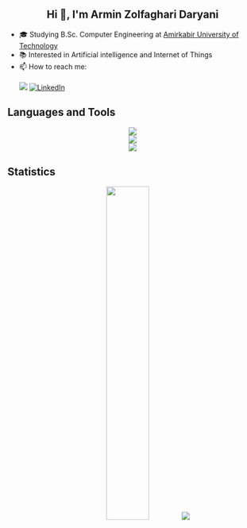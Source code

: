 
<h2 align="center">Hi 👋, I'm Armin Zolfaghari Daryani</h2>
<!-- <h3 align="center">A backend developer</h3> -->

<!-- #### Hi 👋, I'm Armin Zolfaghari Daryani -->
- 🎓 Studying B.Sc. Computer Engineering at [Amirkabir University of Technology](https://aut.ac.ir)
- 📚 Interested in Artificial intelligence and Internet of Things
- 📫 How to reach me: <br> <br>
[![](https://img.shields.io/badge/-arminzolfagharid@gmail.com-black?style=flat-circle&logo=gmail)](mailto:arminzolfagharid@gmail.com)
<a href="https://www.linkedin.com/in/armin-zolfaghari-daryani/" target="_blank"><img alt="LinkedIn" src="https://img.shields.io/badge/-LinkedIn-0077B5?style=flat-square&logo=Linkedin&logoColor=white"></a>
<!-- <a href="https://www.linkedin.com/in/armin-zolfaghari-daryani/"><img src="https://img.shields.io/badge/-Linkedin-blue?style=for-the-badge&logo=linkedin" alt="Linkedin" /></a> -->


## Languages and Tools

<p align="center">
  <a href="https://skillicons.dev">
    <img src="https://skillicons.dev/icons?i=c,java,python,js,ts,react,nodejs,django,html,css" /><br>
    <img src="https://skillicons.dev/icons?i=postgres,mysql,mongodb,sqlite,docker,kubernetes,linux" /><br>
    <img src="https://skillicons.dev/icons?i=tensorflow,pytorch,arduino,git,latex" />
  </a>
</p>

<!-- ![Python](https://img.shields.io/badge/python-3670A0?style=flat-square&logo=python&logoColor=ffdd54)
![Java](https://img.shields.io/badge/java-%23ED8B00.svg?style=flat-square&logo=java&logoColor=white)
![C](https://img.shields.io/badge/c-%2300599C.svg?style=flat-square&logo=c&logoColor=white)
![JavaScript](https://img.shields.io/badge/javascript-%23323330.svg?style=flat-square&logo=javascript&logoColor=%23F7DF1E)
![Django](https://img.shields.io/badge/django-%23092E20.svg?style=flat-square&logo=django&logoColor=white)
![Nodejs](https://img.shields.io/badge/-Nodejs-black?style=flat-square&logo=Node.js)
![Postgres](https://img.shields.io/badge/postgres-%23316192.svg?style=flat-square&logo=postgresql&logoColor=white)
![MySQL](https://img.shields.io/badge/-MySQL-gray?style=flat-square&logo=mysql)
![SQLite](https://img.shields.io/badge/sqlite-%2307405e.svg?style=flat-square&logo=sqlite&logoColor=white)
![MongoDB](https://img.shields.io/badge/MongoDB-%234ea94b.svg?style=flat-square&logo=mongodb&logoColor=white)
![Redis](https://img.shields.io/badge/redis-%23DD0031.svg?style=flat-square&logo=redis&logoColor=white)
![Linux](https://img.shields.io/badge/Linux-FCC624?style=flat-square&logo=linux&logoColor=black)
![Kubernetes](https://img.shields.io/badge/kubernetes-%23326ce5.svg?style=flat-square&logo=kubernetes&logoColor=white)
![Docker](https://img.shields.io/badge/docker-%230db7ed.svg?style=flat-square&logo=docker&logoColor=white)
![Arduino](https://img.shields.io/badge/-Arduino-00979D?style=flat-square&logo=Arduino&logoColor=white)
![Git](https://img.shields.io/badge/-Git-black?style=flat-square&logo=git) -->





## Statistics

<p align="center">
  <img width="41.5%" src="https://github-readme-stats.vercel.app/api?username=arminZolfaghari&show_icons=true&include_all_commits=true&theme=darcula" >
<!--   <img width="49.5%" src="https://github-readme-streak-stats.herokuapp.com/?user=arminZolfaghari&theme=darcula&langs_count=6&hide=c" alt="Armin Zolfaghari's Github Steak" /> -->
  <img src="https://github-readme-stats.vercel.app/api/top-langs/?username=arminzolfaghari&layout=compact&theme=darcula&langs_count=6&hide=c" />
</p>

